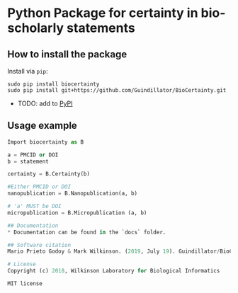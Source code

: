 # Python Package for certainty in bio-scholarly statements

## How to install the package
Install via `pip`:

```
sudo pip install biocertainty
sudo pip install git+https://github.com/Guindillator/BioCertainty.git
```

 - TODO: add to [PyPI](https://pypi.org/)

## Usage example
```python
Import biocertainty as B

a = PMCID or DOI
b = statement

certainty = B.Certainty(b)

#Either PMCID or DOI
nanopublication = B.Nanopublication(a, b)

# 'a' MUST be DOI
micropublication = B.Micropublication (a, b)

## Documentation
* Documentation can be found in the `docs` folder.

## Software citation
Mario Prieto Godoy & Mark Wilkinson. (2019, July 19). Guindillator/BioCertainty: First release of BioCertainty package (Version v1.0.2). Zenodo. http://doi.org/10.5281/zenodo.3343049

# License
Copyright (c) 2018, Wilkinson Laboratory for Biological Informatics

MIT license
